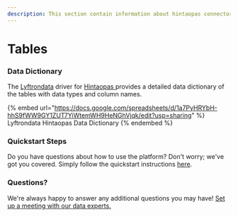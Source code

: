 ```yaml
---
description: This section contain information about hintaopas connector tables information
---
```


# Tables

### Data Dictionary

The [Lyftrondata](https://www.lyftrondata.com/) driver for [Hintaopas](https://www.lyftrondata.com/integration/hintaopas/)[ ](https://www.lyftrondata.com/integration/hintaopas/)provides a detailed data dictionary of the tables with data types and column names.

{% embed url="https://docs.google.com/spreadsheets/d/1a7PyHRYbH-hhS9fWW9GY1ZUT7YiWtemWH9HeNGhVjqk/edit?usp=sharing" %}
Lyftrondata Hintaopas Data Dictionary
{% endembed %}

### Quickstart Steps

Do you have questions about how to use the platform? Don't worry; we've got you covered. Simply follow the quickstart instructions [here](../../../../quickstart-steps.md).

### Questions? <a href="#questions" id="questions"></a>

We're always happy to answer any additional questions you may have! [Set up a meeting with our data experts.](https://www.lyftrondata.com/book-a-meeting/)

